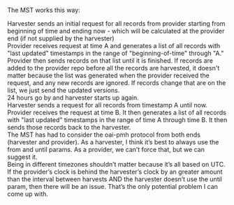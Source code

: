 The MST works this way:

Harvester sends an initial request for all records from provider starting from beginning of time and ending now - which will be calculated at the provider end (if not supplied by the harvester)
<br />
Provider receives request at time A and generates a list of all records with "last updated" timestamps in the range of "beginning-of-time" through "A."  Provider then sends records on that list until it is finished.  If records are added to the provider repo before all the records are harvested, it doesn't matter because the list was generated when the provider received the request, and any new records are ignored.  If records change that are on the list, we just send the updated versions.
<br />
24 hours go by and harvester starts up again.
<br />
Harvester sends a request for all records from timestamp A until now.
<br />
Provider receives the request at time B.  It then generates a list of all records with "last updated" timestamps in the range of time A through time B.  It then sends those records back to the harvester.
<br />
The MST has had to consider the oai-pmh protocol from both ends (harvester and provider).  As a harvester, I think it’s best to always use the from and until params.  As a provider, we can’t force that, but we can suggest it.
<br />
Being in different timezones shouldn’t matter because it’s all based on UTC.  If the provider’s clock is behind the harvester’s clock by an greater amount than the interval between harvests AND the harvester doesn’t use the until param, then there will be an issue.  That’s the only potential problem I can come up with.